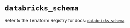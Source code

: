 # `databricks_schema`

Refer to the Terraform Registry for docs: [`databricks_schema`](https://registry.terraform.io/providers/databricks/databricks/1.54.0/docs/resources/schema).
